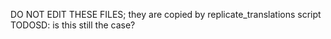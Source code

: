 DO NOT EDIT THESE FILES; they are copied by replicate_translations script
TODOSD: is this still the case?
